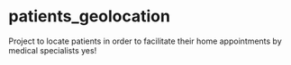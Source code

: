 # patients_geolocation
Project to locate patients in order to facilitate their home appointments by medical specialists
yes!

